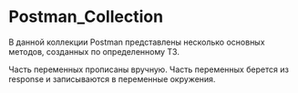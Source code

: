 # Postman_Collection

В данной коллекции Postman представлены несколько основных методов, созданных по определенному ТЗ.

Часть переменных прописаны вручную.
Часть переменных берется из response и записываются в переменные окружения.

